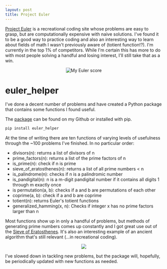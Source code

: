 ```yaml
---
layout: post
title: Project Euler
---
```


[Project Euler](http://projecteuler.net) is a recreational coding site whose problems are easy to grasp, but are 
computationally expensive with naive solutions. I've found it to be a good way to practice coding and also
an interesting way to learn about fields of math I wasn't previously aware of (totient function!?).
I'm currently in the top 1% of competitors. While I'm certain this has more to do with most people solving a handful
and losing interest, I'll still take that as a win.

<center><img src='https://projecteuler.net/profile/whiskeyandwry.png' alt='My Euler score'></center>

# euler_helper
I've done a decent number of problems and have created a Python package that contains 
some functions I found useful.

The [package](https://github.com/TomStarshak/project-euler-helper) can be found on my Github or installed with pip.
```bash
pip install euler_helper
```

At the time of writing there are ten functions of varying levels of usefulness through the ~100 problems I've finished. In no particular order:

* divisors(n): returns a list of divisors of n
* prime_factors(n): returns a list of the prime factors of n
* is_prime(n): check if n is prime
* sieve_of_eratosthenes(n): returns a list of all prime numbers < n
* is_palindrome(n): checks if n is a palindromic number
* is_pandigital(n): n is a m-digit pandigital number if it contains all digits 1 through m exactly once
* is permutation(a, b): checks if a and b are permutations of each other
* coprime(a, b): check if a and b are coprime
* totient(n): returns Euler's totient functions
* generalized_hamming(x, n): Checks if integer x has no prime factors larger than n

Most functions show up in only a handful of problems, but methods of generating prime numbers comes up constantly and I got great use
out of the [Sieve of Eratosthenes](https://en.wikipedia.org/wiki/Sieve_of_Eratosthenes). It's also an interesting example of an ancient
algorithm that's still relevant (...in recreational coding).

<center><img src='https://upload.wikimedia.org/wikipedia/commons/9/94/Animation_Sieve_of_Eratosth.gif'></center>

I've slowed down in tackling new problems, but the package will, hopefully, be periodically updated with new functions as needed.


